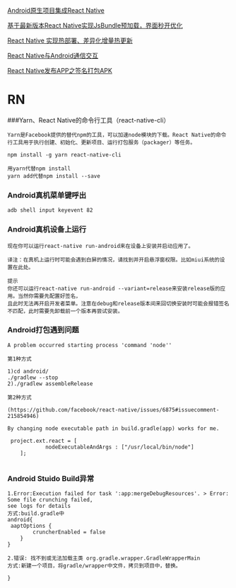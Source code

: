 [Android原生项目集成React Native](http://blog.csdn.net/u013718120/article/details/55050900)

[基于最新版本React Native实现JsBundle预加载，界面秒开优化](http://blog.csdn.net/u013718120/article/details/71538263)

[React Native 实现热部署、差异化增量热更新](http://blog.csdn.net/u013718120/article/details/55096393)

[ React Native与Android通信交互](http://blog.csdn.net/u013718120/article/details/55506238)

[ React Native发布APP之签名打包APK](http://blog.csdn.net/fengyuzhengfan/article/details/51958848)


# RN

###Yarn、React Native的命令行工具（react-native-cli）
```
Yarn是Facebook提供的替代npm的工具，可以加速node模块的下载。React Native的命令行工具用于执行创建、初始化、更新项目、运行打包服务（packager）等任务。

npm install -g yarn react-native-cli

用yarn代替npm install
yarn add代替npm install --save

```

### Android真机菜单键呼出
```
adb shell input keyevent 82

```

### Android真机设备上运行
```
现在你可以运行react-native run-android来在设备上安装并启动应用了。

译注：在真机上运行时可能会遇到白屏的情况，请找到并开启悬浮窗权限。比如miui系统的设置在此处。

提示
你还可以运行react-native run-android --variant=release来安装release版的应用。当然你需要先配置好签名，
且此时无法再开启开发者菜单。注意在debug和release版本间来回切换安装时可能会报错签名不匹配，此时需要先卸载前一个版本再尝试安装。
```

### Android打包遇到问题
```
A problem occurred starting process 'command 'node''

第1种方式

1)cd android/
./gradlew --stop
2)./gradlew assembleRelease

第2种方式

(https://github.com/facebook/react-native/issues/6875#issuecomment-215854946)

By changing node executable path in build.gradle(app) works for me.

 project.ext.react = [
            nodeExecutableAndArgs : ["/usr/local/bin/node"]
    ];
    
```
### Android Stuido Build异常
```
1.Error:Execution failed for task ':app:mergeDebugResources'. > Error: Some file crunching failed, 
see logs for details
方式:build.gradle中
android{
 aaptOptions {
        cruncherEnabled = false
    }
}

2.错误: 找不到或无法加载主类 org.gradle.wrapper.GradleWrapperMain
方式:新建一个项目，将gradle/wrapper中文件，拷贝到项目中，替换。

}

```
### 
```

```
